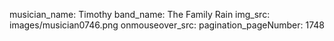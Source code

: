 musician_name: Timothy
band_name: The Family Rain
img_src: images/musician0746.png
onmouseover_src: 
pagination_pageNumber: 1748